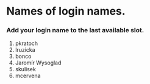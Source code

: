 # Names of login names.

### Add your login name to the last available slot.

1. pkratoch
2. lruzicka
3. bonco
4. Jaromír Wysoglad
5. skulisek
6. mcervena
